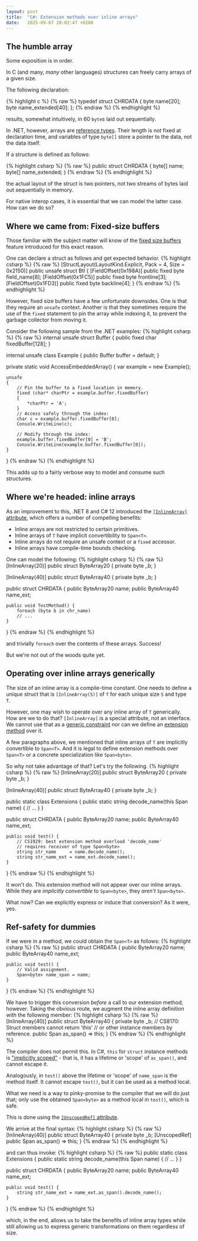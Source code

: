 ```yaml
---
layout: post
title:  "C#: Extension methods over inline arrays"
date:   2025-09-07 20:02:47 +0200
---
```

## The humble array
Some exposition is in order.

In C (and many, _many_ other languages) structures
can freely carry arrays of a given size.

The following declaration:

{% highlight c %}
{% raw %}
typedef struct CHRDATA {
    byte name[20];
    byte name_extended[40];
};
{% endraw %}
{% endhighlight %}

results, somewhat intuitively, in 60
`byte`s laid out sequentially.

In .NET, however, arrays are [reference types](https://learn.microsoft.com/en-us/dotnet/csharp/language-reference/keywords/reference-types).
Their length is not fixed at declaration time, and variables
of type `byte[]` store a pointer to the data, not the data itself.

If a structure is defined as follows:

{% highlight csharp %}
{% raw %}
public struct CHRDATA {
    byte[] name;
    byte[] name_extended;
}
{% endraw %}
{% endhighlight %}

the actual layout of the struct is two pointers,
not two streams of bytes laid out sequentially in memory.

For native interop cases, it is essential that we can 
model the latter case. How can we do so? 

## Where we came from: Fixed-size buffers
Those familiar with the subject matter will know
of the [fixed size buffers](https://github.com/dotnet/csharpstandard/blob/draft-v8/standard/unsafe-code.md#238-fixed-size-buffers) 
feature introduced for this exact reason.

One can declare a struct as follows and get expected behavior.
{% highlight csharp %}
{% raw %}
[StructLayout(LayoutKind.Explicit, Pack = 4, Size = 0x2150)]
public unsafe struct Btl {
    [FieldOffset(0x198A)] public fixed byte field_name[8];
    [FieldOffset(0x1FC5)] public fixed byte frontline[3];
    [FieldOffset(0x1FD3)] public fixed byte backline[4];
}
{% endraw %}
{% endhighlight %}

However, fixed size buffers have a few unfortunate downsides. One
is that they require an `unsafe` context. Another is that they sometimes
require the use of the `fixed` statement to pin the array while
indexing it, to prevent the garbage collector from moving it.

Consider the following sample from the .NET examples:
{% highlight csharp %}
{% raw %}
internal unsafe struct Buffer
{
    public fixed char fixedBuffer[128];
}

internal unsafe class Example
{
    public Buffer buffer = default;
}

private static void AccessEmbeddedArray()
{
    var example = new Example();

    unsafe
    {
        // Pin the buffer to a fixed location in memory.
        fixed (char* charPtr = example.buffer.fixedBuffer)
        {
            *charPtr = 'A';
        }
        // Access safely through the index:
        char c = example.buffer.fixedBuffer[0];
        Console.WriteLine(c);

        // Modify through the index:
        example.buffer.fixedBuffer[0] = 'B';
        Console.WriteLine(example.buffer.fixedBuffer[0]);
    }
}
{% endraw %}
{% endhighlight %}

This adds up to a fairly verbose way to model and consume such structures.

## Where we're headed: inline arrays
As an improvement to this, .NET 8 and C# 12 introduced the
[`[InlineArray]` attribute](https://learn.microsoft.com/en-us/dotnet/csharp/language-reference/proposals/csharp-12.0/inline-arrays),
which offers a number of compelling benefits:
- Inline arrays are not restricted to certain primitives.
- Inline arrays of `T` have implicit convertibility to `Span<T>`.
- Inline arrays do not require an unsafe context or a `fixed` accessor.
- Inline arrays have compile-time bounds checking.

One can model the following:
{% highlight csharp %}
{% raw %}
[InlineArray(20)]
public struct ByteArray20 {
    private byte _b;
}

[InlineArray(40)]
public struct ByteArray40 {
    private byte _b;
}

public struct CHRDATA {
    public ByteArray20 name;
    public ByteArray40 name_ext;
    
    public void TestMethod() {
        foreach (byte b in chr_name) 
        // ...
    }
}
{% endraw %}
{% endhighlight %}

and trivially `foreach` over the contents of these arrays. Success!

But we're not out of the woods quite yet.

## Operating over inline arrays generically
The size of an inline array is a compile-time constant. One needs to define 
a unique struct that is `[InlineArray(S)]` of `T` for each unique size `S` and type `T`.

However, one may wish to operate over any inline array of `T`
generically. How are we to do that? `[InlineArray]` is a special
attribute, not an interface. We cannot use that as a [generic constraint](https://learn.microsoft.com/en-us/dotnet/csharp/programming-guide/generics/constraints-on-type-parameters)
nor can we define an [extension method](https://learn.microsoft.com/en-us/dotnet/csharp/programming-guide/classes-and-structs/extension-methods) over it.

A few paragraphs above, we mentioned that inline arrays of `T` are 
implicitly convertible to `Span<T>`. And it is legal to define
extension methods over `Span<T>` or a concrete specialization like `Span<byte>`.

So why not take advantage of that? Let's try the following.
{% highlight csharp %}
{% raw %}
[InlineArray(20)]
public struct ByteArray20 {
    private byte _b;
}

[InlineArray(40)]
public struct ByteArray40 {
    private byte _b;
}

public static class Extensions {
    public static string decode_name(this Span<byte> name) {
        // ...
    }
}

public struct CHRDATA {
    public ByteArray20 name;
    public ByteArray40 name_ext;

    public void test() {
        // CS1929: best extension method overload 'decode_name' 
        // requires receiver of type Span<byte>
        string str_name     = name.decode_name();
        string str_name_ext = name_ext.decode_name();
    }
}
{% endraw %}
{% endhighlight %}

It won't do. This extension method will not appear over our inline arrays.
While they are _implicitly convertible_ to `Span<byte>`, they _aren't_ `Span<byte>`.

What now? Can we explicitly express or induce that conversion? As it were, yes.

## Ref-safety for dummies
If we were in a method, we could obtain the `Span<T>` as follows:
{% highlight csharp %}
{% raw %}
public struct CHRDATA {
    public ByteArray20 name;
    public ByteArray40 name_ext;

    public void test() {
        // Valid assignment.
        Span<byte> name_span = name;
    }
}
{% endraw %}
{% endhighlight %}

We have to trigger this conversion _before_ a call to our extension method, however.
Taking the obvious route, we augment the inline array definition with the following member:
{% highlight csharp %}
{% raw %}
[InlineArray(40)]
public struct ByteArray40 {
    private byte _b;
    // CS8170: Struct members cannot return 'this' 
    // or other instance members by reference.
    public Span<byte> as_span() => this;
}
{% endraw %}
{% endhighlight %}

The compiler does not permit this. In C#, `this` for `struct` instance methods 
is ["implicitly scoped"](https://learn.microsoft.com/en-us/dotnet/api/system.diagnostics.codeanalysis.unscopedrefattribute?view=net-9.0#remarks) -
that is, it has a lifetime or 'scope' of `as_span()`, and cannot escape it.

Analogously, in `test()` above the lifetime or 'scope' of `name_span`
is the method itself. It cannot escape `test()`, but it can be used as a method local.

What we need is a way to pinky-promise to the compiler that we will do just that;
only use the obtained `Span<byte>` as a method local in `test()`, which is safe.

This is done using the [`[UnscopedRef]` attribute](https://learn.microsoft.com/en-us/dotnet/api/system.diagnostics.codeanalysis.unscopedrefattribute?view=net-9.0).

We arrive at the final syntax:
{% highlight csharp %}
{% raw %}
[InlineArray(40)]
public struct ByteArray40 {
    private byte _b;
    [UnscopedRef] public Span<byte> as_span() => this;
}
{% endraw %}
{% endhighlight %}

and can thus invoke:
{% highlight csharp %}
{% raw %}
public static class Extensions {
    public static string decode_name(this Span<byte> name) {
        // ...
    }
}

public struct CHRDATA {
    public ByteArray20 name;
    public ByteArray40 name_ext;

    public void test() {
        string str_name_ext = name_ext.as_span().decode_name(); 
    }
}
{% endraw %}
{% endhighlight %}

which, in the end, allows us to take the benefits
of inline array types while still allowing us to express
generic transformations on them regardless of size.
